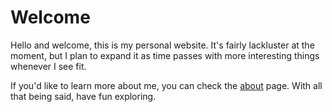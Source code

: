 # Welcome

Hello and welcome, this is my personal website. It's fairly lackluster at the moment, but I plan to expand it as time passes with more interesting things whenever I see fit.

If you'd like to learn more about me, you can check the [about](about) page. With all that being said, have fun exploring.